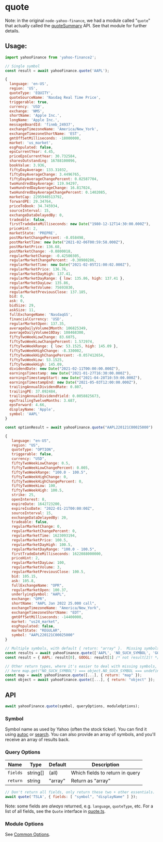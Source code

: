 # quote

Note: in the original `node-yahoo-finance`, we had a module called "`quote`"
that actually called the [quoteSummary](./quoteSummary.md) API.  See that
module for further details.

## Usage:

```js
import yahooFinance from 'yahoo-finance2';

// Single symbol
const result = await yahooFinance.quote('AAPL');

{
  language: 'en-US',
  region: 'US',
  quoteType: 'EQUITY',
  quoteSourceName: 'Nasdaq Real Time Price',
  triggerable: true,
  currency: 'USD',
  exchange: 'NMS',
  shortName: 'Apple Inc.',
  longName: 'Apple Inc.',
  messageBoardId: 'finmb_24937',
  exchangeTimezoneName: 'America/New_York',
  exchangeTimezoneShortName: 'EST',
  gmtOffSetMilliseconds: -18000000,
  market: 'us_market',
  esgPopulated: false,
  epsCurrentYear: 4.45,
  priceEpsCurrentYear: 30.732584,
  sharesOutstanding: 16788100096,
  bookValue: 3.936,
  fiftyDayAverage: 133.31032,
  fiftyDayAverageChange: 3.4496765,
  fiftyDayAverageChangePercent: 0.02587704,
  twoHundredDayAverage: 119.94297,
  twoHundredDayAverageChange: 16.817024,
  twoHundredDayAverageChangePercent: 0.1402085,
  marketCap: 2295940513792,
  forwardPE: 29.34764,
  priceToBook: 34.745934,
  sourceInterval: 15,
  exchangeDataDelayedBy: 0,
  tradeable: false,
  firstTradeDateMilliseconds: new Date("1980-12-12T14:30:00.000Z"),
  priceHint: 2,
  marketState: 'PREPRE',
  postMarketChangePercent: -0.058498,
  postMarketTime: new Date("2021-02-06T00:59:58.000Z"),
  postMarketPrice: 136.68,
  postMarketChange: -0.0800018,
  regularMarketChange: -0.42500305,
  regularMarketChangePercent: -0.30980286,
  regularMarketTime: new Date("2021-02-05T21:00:02.000Z"),
  regularMarketPrice: 136.76,
  regularMarketDayHigh: 137.41,
  regularMarketDayRange: { low: 135.86, high: 137.41 },
  regularMarketDayLow: 135.86,
  regularMarketVolume: 75693830,
  regularMarketPreviousClose: 137.185,
  bid: 0,
  ask: 0,
  bidSize: 29,
  askSize: 11,
  fullExchangeName: 'NasdaqGS',
  financialCurrency: 'USD',
  regularMarketOpen: 137.35,
  averageDailyVolume3Month: 106825349,
  averageDailyVolume10Day: 108468300,
  fiftyTwoWeekLowChange: 83.6075,
  fiftyTwoWeekLowChangePercent: 1.572974,
  fiftyTwoWeekRange: { low: 53.1525, high: 145.09 },
  fiftyTwoWeekHighChange: -8.330002,
  fiftyTwoWeekHighChangePercent: -0.057412654,
  fiftyTwoWeekLow: 53.1525,
  fiftyTwoWeekHigh: 145.09,
  dividendDate: new Date("2021-02-11T00:00:00.000Z"),
  earningsTimestamp: new Date("2021-01-27T16:30:00.000Z"),
  earningsTimestampStart: new Date("2021-04-28T10:59:00.000Z"),
  earningsTimestampEnd: new Date("2021-05-03T12:00:00.000Z"),
  trailingAnnualDividendRate: 0.807,
  trailingPE: 37.092484,
  trailingAnnualDividendYield: 0.0058825673,
  epsTrailingTwelveMonths: 3.687,
  epsForward: 4.66,
  displayName: 'Apple',
  symbol: 'AAPL'
}

const optionResult = await yahooFinance.quote("AAPL220121C00025000")

{
   language: "en-US",
   region: "US",
   quoteType: "OPTION",
   triggerable: false,
   currency: "USD",
   fiftyTwoWeekLowChange: 0.5,
   fiftyTwoWeekLowChangePercent: 0.005,
   fiftyTwoWeekRange: "100.0 - 100.5",
   fiftyTwoWeekHighChange: 0,
   fiftyTwoWeekHighChangePercent: 0,
   fiftyTwoWeekLow: 100,
   fiftyTwoWeekHigh: 100.5,
   strike: 25,
   openInterest: 8,
   expireDate: 1642723200,
   expireIsoDate: "2022-01-21T00:00:00Z",
   sourceInterval: 15,
   exchangeDataDelayedBy: 20,
   tradeable: false,
   regularMarketChange: 0,
   regularMarketChangePercent: 0,
   regularMarketTime: 1623093194,
   regularMarketPrice: 100.5,
   regularMarketDayHigh: 100.5,
   regularMarketDayRange: "100.0 - 100.5",
   firstTradeDateMilliseconds: 1622088000000,
   priceHint: 2,
   regularMarketDayLow: 100,
   regularMarketVolume: 3,
   regularMarketPreviousClose: 100.5,
   bid: 105.15,
   ask: 105.8,
   fullExchangeName: "OPR",
   regularMarketOpen: 100.37,
   underlyingSymbol: "AAPL",
   exchange: "OPR",
   shortName: "AAPL Jan 2022 25.000 call",
   exchangeTimezoneName: "America/New_York",
   exchangeTimezoneShortName: "EDT",
   gmtOffSetMilliseconds: -14400000,
   market: "us24_market",
   esgPopulated: false,
   marketState: "REGULAR",
   symbol: "AAPL220121C00025000"
}

// Multiple symbols, with default { return: "array" }.  Missing symbols skipped.
const results = await yahooFinance.quote(['AAPL', 'NO_SUCH_SYMBOL', 'GOOGL']);
const result = { AAPL: result[0], GOOGL: result[1] /* not result[2]! */ };

// Other return types, where it's easier to deal with missing symbols, e.g.
// here map.get("NO_SUCH_SYMBOL") === object.NO_SUCH_SYMBOL === undefined.
const map = await yahooFinance.quote([...], { return: "map" });
const object = await yahooFinance.quote([...], { return: "object" });
```

## API

```js
await yahooFinance.quote(symbol, queryOptions, moduleOptions);
```

### Symbol

Symbol name as used by Yahoo (often the stock ticker).  You can find it
using [autoc](./auto.md) or [search](./search.md).  You can also provide
an array of symbols, and you'll receive an array of results back.

### Query Options

| Name          | Type      | Default    | Description                       |
| ------------- | ----------| ---------- | --------------------------------- |
| `fields`      | string[]  | (all)      | Which fields to return in query
| `return`      | string    | "array"    | Return as "array" | "map" | "object"

```js
// Don't return all fields, only return these two + other essentials.
await quote('TSLA', { fields: [ "symbol", "displayName" ] });
```

Note: some fields are *always* returned, e.g. `language`, `quoteType`, etc.
For a list of all fields, see the `Quote` interface in
[quote.ts](https://github.com/gadicc/node-yahoo-finance2/blob/devel/src/modules/quote.ts).

### Module Options

See [Common Options](../README.md#common-options).
